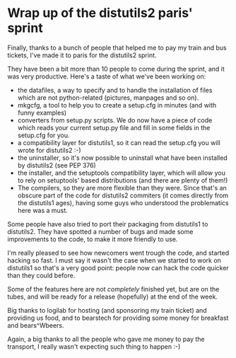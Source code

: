 # Wrap up of the distutils2 paris' sprint

Finally, thanks to a bunch of people that helped me to pay my train and
bus tickets, I've made it to paris for the distutils2 sprint.

They have been a bit more than 10 people to come during the sprint, and
it was very productive. Here's a taste of what we've been working on:

  - the datafiles, a way to specify and to handle the installation of
    files which are not python-related (pictures, manpages and so on).
  - mkgcfg, a tool to help you to create a setup.cfg in minutes (and
    with funny examples)
  - converters from setup.py scripts. We do now have a piece of code
    which reads your current setup.py file and fill in some fields in
    the setup.cfg for you.
  - a compatibility layer for distutils1, so it can read the setup.cfg
    you will wrote for distutils2 :-)
  - the uninstaller, so it's now possible to uninstall what have been
    installed by distutils2 (see PEP 376)
  - the installer, and the setuptools compatibility layer, which will
    allow you to rely on setuptools' based distributions (and there are
    plenty of them\!)
  - The compilers, so they are more flexible than they were. Since
    that's an obscure part of the code for distutils2 commiters (it
    comes directly from the distutils1 ages), having some guys who
    understood the problematics here was a must.

Some people have also tried to port their packaging from distutils1 to
distutils2. They have spotted a number of bugs and made some
improvements to the code, to make it more friendly to use.

I'm really pleased to see how newcomers went trough the code, and
started hacking so fast. I must say it wasn't the case when we started
to work on distutils1 so that's a very good point: people now can hack
the code quicker than they could before.

Some of the features here are not *completely* finished yet, but are on
the tubes, and will be ready for a release (hopefully) at the end of the
week.

Big thanks to logilab for hosting (and sponsoring my train ticket) and
providing us food, and to bearstech for providing some money for
breakfast and bears^Wbeers.

Again, a big thanks to all the people who gave me money to pay the
transport, I really wasn't expecting such thing to happen :-)
